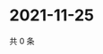 # 2021-11-25

共 0 条

<!-- BEGIN WEIBO -->
<!-- 最后更新时间 Thu Nov 25 2021 04:00:35 GMT+0800 (China Standard Time) -->

<!-- END WEIBO -->
